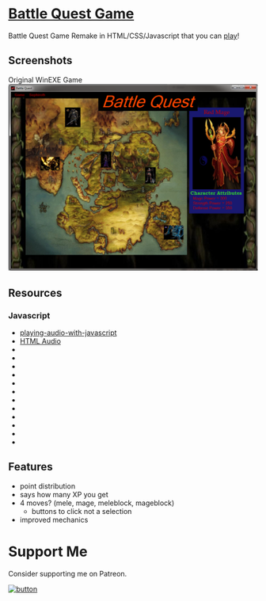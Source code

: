 # [Battle Quest Game](https://deniszholob.github.io/Battle-Quest)
Battle Quest Game Remake in HTML/CSS/Javascript that you can [play](https://deniszholob.github.io/Battle-Quest)!

## Screenshots

Original WinEXE Game
![HTML](screenshots/battle-quest-original.png)


## Resources

### Javascript
* [playing-audio-with-javascript](http://stackoverflow.com/questions/9419263/playing-audio-with-javascript)
* [HTML Audio](http://www.storiesinflight.com/html5/audio.html)
* []()
* []()
* []()
* []()
* []()
* []()
* []()
* []()
* []()
* []()
* []()
* []()


## Features
* point distribution
* says how many XP you get
* 4 moves? (mele, mage, meleblock, mageblock)
	* buttons to click not a selection
* improved mechanics


# Support Me
Consider supporting me on Patreon.

[![button](https://c5.patreon.com/external/logo/become_a_patron_button@2x.png)](https://www.patreon.com/deniszholob)
